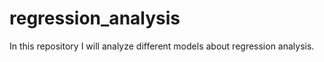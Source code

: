 # regression_analysis
In this repository I will analyze different models about regression analysis. 
